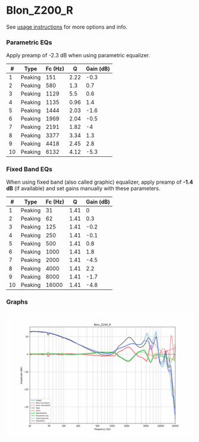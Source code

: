 # Blon_Z200_R
See [usage instructions](https://github.com/jaakkopasanen/AutoEq#usage) for more options and info.

### Parametric EQs
Apply preamp of -2.3 dB when using parametric equalizer.

|   # | Type    |   Fc (Hz) |    Q |   Gain (dB) |
|-----|---------|-----------|------|-------------|
|   1 | Peaking |       151 | 2.22 |        -0.3 |
|   2 | Peaking |       580 | 1.3  |         0.7 |
|   3 | Peaking |      1129 | 5.5  |         0.6 |
|   4 | Peaking |      1135 | 0.96 |         1.4 |
|   5 | Peaking |      1444 | 2.03 |        -1.6 |
|   6 | Peaking |      1969 | 2.04 |        -0.5 |
|   7 | Peaking |      2191 | 1.82 |        -4   |
|   8 | Peaking |      3377 | 3.34 |         1.3 |
|   9 | Peaking |      4418 | 2.45 |         2.8 |
|  10 | Peaking |      6132 | 4.12 |        -5.3 |

### Fixed Band EQs
When using fixed band (also called graphic) equalizer, apply preamp of **-1.4 dB** (if available) and set gains manually with these parameters.

|   # | Type    |   Fc (Hz) |    Q |   Gain (dB) |
|-----|---------|-----------|------|-------------|
|   1 | Peaking |        31 | 1.41 |         0   |
|   2 | Peaking |        62 | 1.41 |         0.3 |
|   3 | Peaking |       125 | 1.41 |        -0.2 |
|   4 | Peaking |       250 | 1.41 |        -0.1 |
|   5 | Peaking |       500 | 1.41 |         0.8 |
|   6 | Peaking |      1000 | 1.41 |         1.8 |
|   7 | Peaking |      2000 | 1.41 |        -4.5 |
|   8 | Peaking |      4000 | 1.41 |         2.2 |
|   9 | Peaking |      8000 | 1.41 |        -1.7 |
|  10 | Peaking |     16000 | 1.41 |        -4.8 |

### Graphs
![](./Blon_Z200_R.png)
